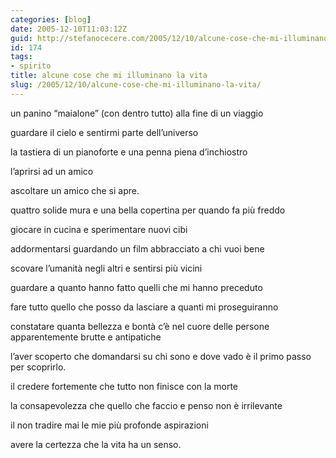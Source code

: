 ```yaml
---
categories: [blog]
date: 2005-12-10T11:03:12Z
guid: http://stefanocecere.com/2005/12/10/alcune-cose-che-mi-illuminano-la-vita/
id: 174
tags:
- spirito
title: alcune cose che mi illuminano la vita
slug: /2005/12/10/alcune-cose-che-mi-illuminano-la-vita/
---
```


<img src='/wp-content/sole.jpg' alt='' align='left' />un panino “maialone” (con dentro tutto) alla fine di un viaggio

guardare il cielo e sentirmi parte dell’universo

la tastiera di un pianoforte e una penna piena d’inchiostro

l’aprirsi ad un amico
  
ascoltare un amico che si apre.

quattro solide mura e una bella copertina per quando fa più freddo

giocare in cucina e sperimentare nuovi cibi

addormentarsi guardando un film abbracciato a chi vuoi bene

scovare l’umanità negli altri e sentirsi più vicini

guardare a quanto hanno fatto quelli che mi hanno preceduto
  
fare tutto quello che posso da lasciare a quanti mi proseguiranno

constatare quanta bellezza e bontà c’è nel cuore delle persone apparentemente brutte e antipatiche

l’aver scoperto che domandarsi su chi sono e dove vado è il primo passo per scoprirlo.

il credere fortemente che tutto non finisce con la morte

la consapevolezza che quello che faccio e penso non è irrilevante

il non tradire mai le mie più profonde aspirazioni

avere la certezza che la vita ha un senso.